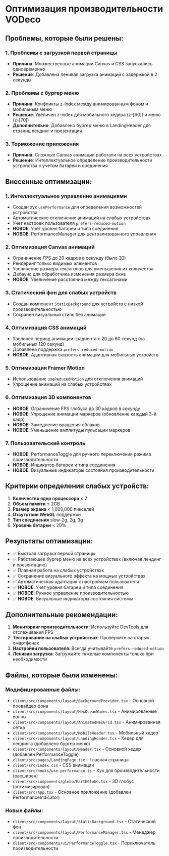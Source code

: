 # Оптимизация производительности VODeco

## Проблемы, которые были решены:

### 1. Проблемы с загрузкой первой страницы
- **Причина**: Множественные анимации Canvas и CSS запускались одновременно
- **Решение**: Добавлена ленивая загрузка анимаций с задержкой в 2 секунды

### 2. Проблемы с бургер меню
- **Причина**: Конфликты z-index между анимированным фоном и мобильным меню
- **Решение**: Увеличен z-index для мобильного хедера (z-[60]) и меню (z-[70])
- **Дополнительно**: Добавлено бургер меню в LandingHeader для страниц лендинг и презентация

### 3. Торможение приложения
- **Причина**: Сложные Canvas анимации работали на всех устройствах
- **Решение**: Интеллектуальное определение производительности устройства с учетом батареи и соединения

## Внесенные оптимизации:

### 1. Интеллектуальное управление анимациями
- Создан хук `usePerformance` для определения возможностей устройства
- Автоматическое отключение анимаций на слабых устройствах
- Учет настроек пользователя `prefers-reduced-motion`
- **НОВОЕ**: Учет уровня батареи и типа соединения
- **НОВОЕ**: PerformanceManager для централизованного управления

### 2. Оптимизация Canvas анимаций
- Ограничение FPS до 20 кадров в секунду (было 30)
- Рендеринг только видимых элементов
- Увеличение размера гексагонов для уменьшения их количества
- Дебаунс для обработчика изменения размера окна
- **НОВОЕ**: Увеличение расстояния между гексагонами

### 3. Статический фон для слабых устройств
- Создан компонент `StaticBackground` для устройств с низкой производительностью
- Сохранен визуальный стиль без анимаций

### 4. Оптимизация CSS анимаций
- Увеличен период анимации градиента с 20 до 60 секунд (на мобильных 120 секунд)
- Добавлена поддержка `prefers-reduced-motion`
- **НОВОЕ**: Адаптивная скорость анимации для мобильных устройств

### 5. Оптимизация Framer Motion
- Использование `useReducedMotion` для отключения анимаций
- Упрощение анимаций на слабых устройствах

### 6. Оптимизация 3D компонентов
- **НОВОЕ**: Ограничение FPS глобуса до 30 кадров в секунду
- **НОВОЕ**: Упрощение анимации маркеров (обновление каждый 3-й кадр)
- **НОВОЕ**: Замедление вращения облаков
- **НОВОЕ**: Уменьшение амплитуды пульсации маркеров

### 7. Пользовательский контроль
- **НОВОЕ**: PerformanceToggle для ручного переключения режима производительности
- **НОВОЕ**: Индикатор батареи и типа соединения
- **НОВОЕ**: Визуальные индикаторы состояния производительности

## Критерии определения слабых устройств:

1. **Количество ядер процессора** ≤ 2
2. **Объем памяти** ≤ 2GB
3. **Размер экрана** < 1,000,000 пикселей
4. **Отсутствие WebGL** поддержки
5. **Тип соединения** slow-2g, 2g, 3g
6. **Уровень батареи** < 20%

## Результаты оптимизации:

- ✅ Быстрая загрузка первой страницы
- ✅ Работающее бургер меню на всех устройствах (включая лендинг и презентацию)
- ✅ Плавная работа на слабых устройствах
- ✅ Сохранение визуального эффекта на мощных устройствах
- ✅ Автоматическая адаптация к настройкам пользователя
- ✅ **НОВОЕ**: Учет уровня батареи и типа соединения
- ✅ **НОВОЕ**: Ручное управление производительностью
- ✅ **НОВОЕ**: Визуальные индикаторы состояния системы

## Дополнительные рекомендации:

1. **Мониторинг производительности**: Используйте DevTools для отслеживания FPS
2. **Тестирование на слабых устройствах**: Проверяйте на старых смартфонах
3. **Настройки пользователя**: Всегда учитывайте `prefers-reduced-motion`
4. **Ленивая загрузка**: Загружайте тяжелые компоненты только при необходимости

## Файлы, которые были изменены:

### Модифицированные файлы:
- `client/src/components/layout/BackgroundProvider.tsx` - Основной провайдер фона
- `client/src/components/layout/HexOceanWaves.tsx` - Анимированные волны
- `client/src/components/layout/AnimatedHexGrid.tsx` - Анимированная сетка
- `client/src/components/layout/MobileHeader.tsx` - Мобильный хедер
- `client/src/components/layout/LandingHeader.tsx` - Хедер для лендинга (добавлено бургер меню)
- `client/src/components/layout/Header.tsx` - Основной хедер (добавлен PerformanceToggle)
- `client/src/pages/LandingPage.tsx` - Главная страница
- `client/src/index.css` - CSS анимации
- `client/src/hooks/use-performance.ts` - Хук для производительности (расширен)
- `client/src/components/globo/EarthGlobe.tsx` - 3D глобус (оптимизирован)
- `client/src/App.tsx` - Основное приложение (добавлен PerformanceIndicator)

### Новые файлы:
- `client/src/components/layout/StaticBackground.tsx` - Статический фон
- `client/src/components/layout/PerformanceManager.tsx` - Менеджер производительности
- `client/src/components/ui/PerformanceToggle.tsx` - Переключатель производительности

